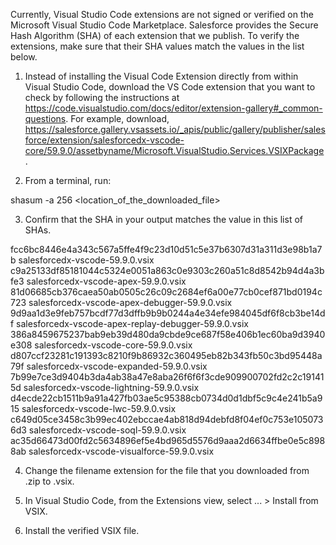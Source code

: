 Currently, Visual Studio Code extensions are not signed or verified on the
Microsoft Visual Studio Code Marketplace. Salesforce provides the Secure Hash
Algorithm (SHA) of each extension that we publish. To verify the extensions,
make sure that their SHA values match the values in the list below.

1. Instead of installing the Visual Code Extension directly from within Visual
   Studio Code, download the VS Code extension that you want to check by
   following the instructions at
   https://code.visualstudio.com/docs/editor/extension-gallery#_common-questions.
   For example, download,
   https://salesforce.gallery.vsassets.io/_apis/public/gallery/publisher/salesforce/extension/salesforcedx-vscode-core/59.9.0/assetbyname/Microsoft.VisualStudio.Services.VSIXPackage.

2. From a terminal, run:

shasum -a 256 <location_of_the_downloaded_file>

3. Confirm that the SHA in your output matches the value in this list of SHAs.

fcc6bc8446e4a343c567a5ffe4f9c23d10d51c5e37b6307d31a311d3e98b1a7b  salesforcedx-vscode-59.9.0.vsix
c9a25133df85181044c5324e0051a863c0e9303c260a51c8d8542b94d4a3bfe3  salesforcedx-vscode-apex-59.9.0.vsix
81d06685cb376caea50ab0505c26c09c2684ef6a00e77cb0cef871bd0194c723  salesforcedx-vscode-apex-debugger-59.9.0.vsix
9d9aa1d3e9feb757bcdf77d3dffb9b9b0244a4e34efe984045df6f8cb3be14df  salesforcedx-vscode-apex-replay-debugger-59.9.0.vsix
386a8459675237bab9eb39d480da9cbde9ce687f58e406b1ec60ba9d3940e308  salesforcedx-vscode-core-59.9.0.vsix
d807ccf23281c191393c8210f9b86932c360495eb82b343fb50c3bd95448a79f  salesforcedx-vscode-expanded-59.9.0.vsix
7b99e7ce3d9404b3da4ab38a47e8aba26f6f6f3cde909900702fd2c2c191415d  salesforcedx-vscode-lightning-59.9.0.vsix
d4ecde22cb1511b9a91a427fb03ae5c95388cb0734d0d1dbf5c9c4e241b5a915  salesforcedx-vscode-lwc-59.9.0.vsix
c649d05ce3458c3b99ec402ebccae4ab818d94debfd8f04ef0c753e1050736d3  salesforcedx-vscode-soql-59.9.0.vsix
ac35d66473d00fd2c5634896ef5e4bd965d5576d9aaa2d6634ffbe0e5c8988ab  salesforcedx-vscode-visualforce-59.9.0.vsix


4. Change the filename extension for the file that you downloaded from .zip to
.vsix.

5. In Visual Studio Code, from the Extensions view, select ... > Install from
VSIX.

6. Install the verified VSIX file.

